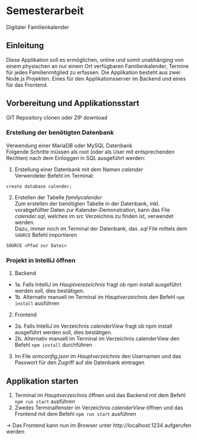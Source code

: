 # Semesterarbeit
Digitaler Familienkalender
## Einleitung
Diese Applikation soll es ermöglichen, online und somit unabhänging von einem physischen an nur einem Ort verfügbaren Familienkalender,
Termine für jedes Familienmitglied zu erfassen. Die Applikation besteht aus zwei Node.js Projekten. Eines für den Applikationsserver im Backend
und eines für das Frontend.
## Vorbereitung und Applikationsstart
GIT Repository clonen oder ZIP download

### Erstellung der benötigten Datenbank
Verwendung einer MariaDB oder MySQL Datenbank  
Folgende Schritte müssen als root (oder als User mit entsprechenden Rechten) nach dem Einloggen in SQL ausgeführt werden:  
1. Erstellung einer Datenbank mit dem Namen *calender*  
Verwendeter Befehl im Terminal:
```
create database calender;
```
2. Erstellen der Tabelle *familycalender*  
Zum erstellen der benötigten Tabelle in der Datenbank, inkl. vorabgefüllter Daten zur Kalender-Demonstration, kann das File *calender.sql*, welches im *src* Verzeichnis zu finden ist, verwendet werden.  
Dazu, immer noch im Terminal der Datenbank, das *.sql* File mittels dem `SOURCE` Befehl importieren
```
SOURCE <Pfad zur Datei>
```
### Projekt in IntelliJ öffnen
1. Backend
- 1a. Falls IntelliJ im *Hauptverezeichnis* fragt ob npm install ausgeführt werden soll, dies bestätigen.
- 1b. Alternativ manuell im Terminal im *Hauptverzeichnis* den Befehl `npm install` ausführen
2. Frontend
- 2a. Falls IntelliJ im Verzeichnis *calenderView* fragt ob npm install ausgeführt werden soll, dies bestätigen.
- 2b. Alternativ manuell im Terminal im Verzeichnis calenderView den Befehl `npm install` durchführen
3. Im File *ormconfig.json* im *Hauptverzeichnis* den Usernamen und das Passwort für den Zugriff auf die Datenbank eintragen

## Applikation starten
1. Terminal im *Hauptverzeichnis* öffnen und das Backend mit dem Befehl `npm run start` ausführen
2. Zweites Terminalfenster im Verzeichnis *calenderView* öffnen und das Frontend mit dem Befehl `npm run start` ausführen  
  
-> Das Frontend kann nun im Browser unter http://localhost:1234 aufgerufen werden



